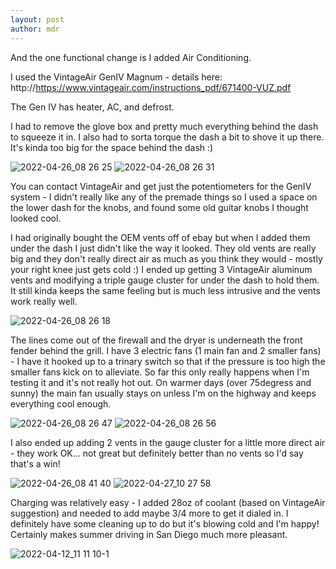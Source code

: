 ```yaml
---
layout: post
author: mdr
---
```


And the one functional change is I added Air Conditioning.

I used the VintageAir GenIV Magnum - details here: http://https://www.vintageair.com/instructions_pdf/671400-VUZ.pdf

The Gen IV has heater, AC, and defrost.

I had to remove the glove box and pretty much everything behind the dash to squeeze it in. I also had to sorta torque the dash a bit to shove it up there. It's kinda too big for the space behind the dash :) 


![2022-04-26_08 26 25](https://user-images.githubusercontent.com/1479022/178117706-8708de7d-c44f-4961-977b-347de90aeda9.jpg)
![2022-04-26_08 26 31](https://user-images.githubusercontent.com/1479022/178117708-387f9a99-a8eb-4a2d-88c9-1aede16d9c8a.jpg)

You can contact VintageAir and get just the potentiometers for the GenIV system - I didn't really like any of the premade things so I used a space on the lower dash for the knobs, and found some old guitar knobs I thought looked cool.

I had originally bought the OEM vents off of ebay but when I added them under the dash I just didn't like the way it looked. They old vents are really big and they don't really direct air as much as you think they would - mostly your right knee just gets cold :)  I ended up getting 3 VintageAir aluminum vents and modifying a triple gauge cluster for under the dash to hold them. It still kinda keeps the same feeling but is much less intrusive and the vents work really well.

![2022-04-26_08 26 18](https://user-images.githubusercontent.com/1479022/178117700-a8c526e9-fb62-4592-8760-faa3e22439a6.jpg)

The lines come out of the firewall and the dryer is underneath the front fender behind the grill. I have 3 electric fans (1 main fan and 2 smaller fans) - I have it hooked up to a trinary switch so that if the pressure is too high the smaller fans kick on to alleviate. So far this only really happens when I'm testing it and it's not really hot out. On warmer days (over 75degress and sunny) the main fan usually stays on unless I'm on the highway and keeps everything cool enough.  

![2022-04-26_08 26 47](https://user-images.githubusercontent.com/1479022/178117710-66c8eed3-f67e-4d98-aaa2-e66908ba5e6b.jpg)
![2022-04-26_08 26 56](https://user-images.githubusercontent.com/1479022/178117711-a0373710-e656-4372-832b-42f7bbc504ba.jpg)

I also ended up adding 2 vents in the gauge cluster for a little more direct air - they work OK... not great but definitely better than no vents so I'd say that's a win!

![2022-04-26_08 41 40](https://user-images.githubusercontent.com/1479022/178117712-2902b87f-d6f8-488e-b46f-d51146aa0e77.jpg)
![2022-04-27_10 27 58](https://user-images.githubusercontent.com/1479022/178117713-861e1e5a-4588-4d65-841b-24344a90cb1f.jpg)

Charging was relatively easy - I added 28oz of coolant (based on VintageAir suggestion) and needed to add maybe 3/4 more to get it dialed in. I definitely have some cleaning up to do but it's blowing cold and I'm happy! Certainly makes summer driving in San Diego much more pleasant.

![2022-04-12_11 11 10-1](https://user-images.githubusercontent.com/1479022/178117699-1b5c8d5e-81b4-4389-81c2-fc6522a5ef4b.jpg)
